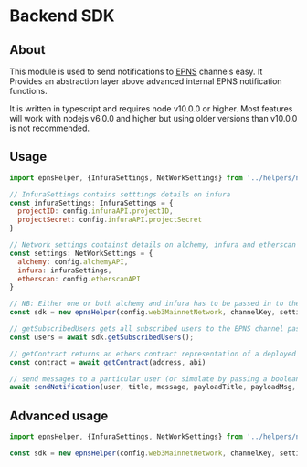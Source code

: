 # Backend SDK


## About

This module is used to send notifications to [EPNS](http://www.epns.io/) channels easy. It Provides an abstraction layer
above advanced internal EPNS notification functions.

It is written in typescript and requires node v10.0.0 or higher.
Most features will work with nodejs v6.0.0 and higher but using older versions than v10.0.0 is not recommended.



## Usage

```javascript
import epnsHelper, {InfuraSettings, NetWorkSettings} from '../helpers/notificationHelper'

// InfuraSettings contains setttings details on infura
const infuraSettings: InfuraSettings = {
  projectID: config.infuraAPI.projectID,
  projectSecret: config.infuraAPI.projectSecret
}

// Network settings containst details on alchemy, infura and etherscan
const settings: NetWorkSettings = {
  alchemy: config.alchemyAPI,
  infura: infuraSettings,
  etherscan: config.etherscanAPI
}

// NB: Either one or both alchemy and infura has to be passed in to the sdk settings
const sdk = new epnsHelper(config.web3MainnetNetwork, channelKey, settings)

// getSubscribedUsers gets all subscribed users to the EPNS channel passed in on initialisation
const users = await sdk.getSubscribedUsers();

// getContract returns an ethers contract representation of a deployed instance
const contract = await getContract(address, abi)

// send messages to a particular user (or simulate by passing a boolean)
await sendNotification(user, title, message, payloadTitle, payloadMsg, simulate)
```

## Advanced usage

```javascript
import epnsHelper, {InfuraSettings, NetWorkSettings} from '../helpers/notificationHelper'

const sdk = new epnsHelper(config.web3MainnetNetwork, channelKey, settings)
```